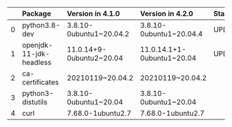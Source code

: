 <!-- markdown-link-check-disable -->

|    | Package                 | Version in 4.1.0         | Version in 4.2.0           | Status   |
|---:|:------------------------|:-------------------------|:---------------------------|:---------|
|  0 | python3.8-dev           | 3.8.10-0ubuntu1~20.04.2  | 3.8.10-0ubuntu1~20.04.4    | UPDATED  |
|  1 | openjdk-11-jdk-headless | 11.0.14+9-0ubuntu2~20.04 | 11.0.14.1+1-0ubuntu1~20.04 | UPDATED  |
|  2 | ca-certificates         | 20210119~20.04.2         | 20210119~20.04.2           |          |
|  3 | python3-distutils       | 3.8.10-0ubuntu1~20.04    | 3.8.10-0ubuntu1~20.04      |          |
|  4 | curl                    | 7.68.0-1ubuntu2.7        | 7.68.0-1ubuntu2.7          |          |